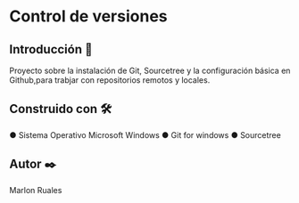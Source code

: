 # Control de versiones 

## Introducción 🚀

Proyecto sobre la instalación de Git, Sourcetree y la configuración básica en Github,para trabjar con repositorios remotos y locales.

## Construido con 🛠️
● Sistema Operativo Microsoft Windows
● Git for windows 
● Sourcetree 

## Autor ✒️

Marlon Ruales



